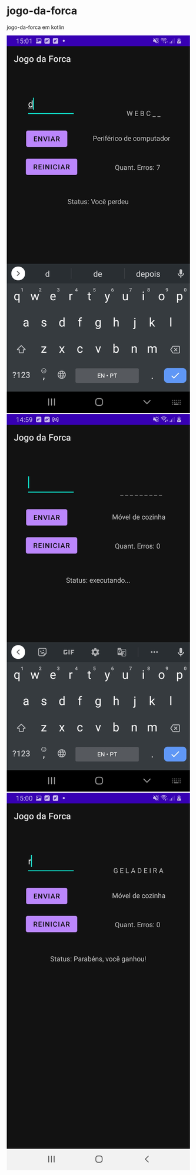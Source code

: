 # jogo-da-forca
jogo-da-forca em kotlin


![<img src="app/src/images/2301bbd2-21f4-40e9-b56e-6375250702da.jpg" alt="print 1" width="30"/>](app/src/images/v3.0/22ea01f5-cf3a-43b2-b332-c43340b6d0f4.jpg)
![Print 2](app/src/images/v3.0/a842026a-46e3-4029-9c88-c549d9b0d3b0.jpg)
![Print 3](app/src/images/v3.0/b6619a01-ae2e-4173-adc6-b19d7db2e934.jpg)
